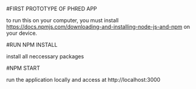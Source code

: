 #FIRST PROTOTYPE OF PHRED APP

to run this on your computer, you must install https://docs.npmjs.com/downloading-and-installing-node-js-and-npm on your device. 


#RUN NPM INSTALL

install all neccessary packages

#NPM START

run the application locally and access at  http://localhost:3000
